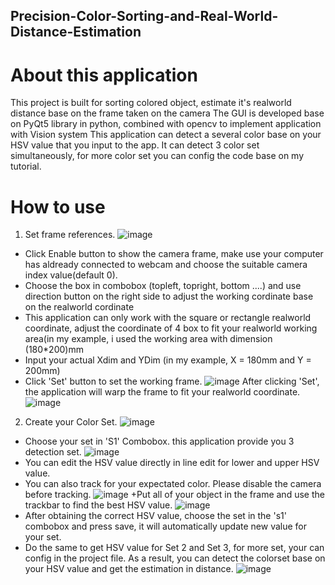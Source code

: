 ## Precision-Color-Sorting-and-Real-World-Distance-Estimation
# About this application
This project is built for sorting colored object, estimate it's realworld distance base on the frame taken on the camera
The GUI is developed base on PyQt5 library in python, combined with opencv to implement application with Vision system
This application can detect a several color base on your HSV value that you input to the app.
It can detect 3 color set simultaneously, for more color set you can config the code base on my tutorial.
# How to use
1. Set frame references.
![image](https://github.com/phamhduc/Precision-Color-Sorting-and-Real-World-Distance-Estimation/assets/101264143/03350ee5-1e6d-43a5-af2a-3a7993a243fc)
+ Click Enable button to show the camera frame, make use your computer has aldready connected to webcam and choose the suitable camera index value(default 0).
+ Choose the box in combobox (topleft, topright, bottom ....) and use direction button on the right side to adjust the working cordinate base on the realworld cordinate
+ This application can only work with the square or rectangle realworld coordinate, adjust the coordinate of 4 box to fit your realworld working area(in my example, i used the working area with dimension (180*200)mm
+ Input your actual Xdim and YDim (in my example, X = 180mm and Y = 200mm)
+ Click 'Set' button to set the working frame.
![image](https://github.com/phamhduc/Precision-Color-Sorting-and-Real-World-Distance-Estimation/assets/101264143/b74876dd-d494-4b3b-b5d8-adf55245fc49)
After clicking 'Set', the application will warp the frame to fit your realworld coordinate.
![image](https://github.com/phamhduc/Precision-Color-Sorting-and-Real-World-Distance-Estimation/assets/101264143/1a97167a-a741-4362-bab6-fd3cd943baab)
2. Create your Color Set.
  ![image](https://github.com/phamhduc/Precision-Color-Sorting-and-Real-World-Distance-Estimation/assets/101264143/f1087690-1aa1-450a-ac87-1df69d0a7559)
+ Choose your set in 'S1' Combobox. this application provide you 3 detection set.
![image](https://github.com/phamhduc/Precision-Color-Sorting-and-Real-World-Distance-Estimation/assets/101264143/e2951ce7-c742-4a43-902f-5e1942be37d0)
+ You can edit the HSV value directly in line edit for lower and upper HSV value.
+ You can also track for your expectated color. Please disable the camera before tracking.
![image](https://github.com/phamhduc/Precision-Color-Sorting-and-Real-World-Distance-Estimation/assets/101264143/c1b89a42-035f-4ea8-b3a2-98c5e3268470)
+Put all of your object in the frame and use the trackbar to find the best HSV value.
![image](https://github.com/phamhduc/Precision-Color-Sorting-and-Real-World-Distance-Estimation/assets/101264143/eacfa0cb-82de-42d2-abe5-ac88f7b43a40)
+ After obtaining the correct HSV value, choose the set in the 's1' combobox and press save, it will automatically update new value for your set.
+ Do the same to get HSV value for Set 2 and Set 3, for more set, your can config in the project file.
As a result, you can detect the colorset base on your HSV value and get the estimation in distance.
![image](https://github.com/phamhduc/Precision-Color-Sorting-and-Real-World-Distance-Estimation/assets/101264143/26b7e880-34b2-42d7-82d5-68a70c4d7280)












